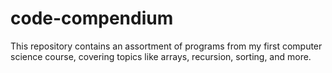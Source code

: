 # code-compendium
This repository contains an assortment of programs from my first computer science course, covering topics like arrays, recursion, sorting, and more. 
